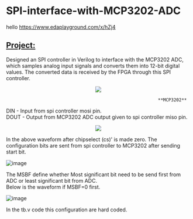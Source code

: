 # SPI-interface-with-MCP3202-ADC
hello
https://www.edaplayground.com/x/hZj4  
## <ins>**Project:**</ins>  
   Designed an SPI controller in Verilog to interface with the MCP3202 ADC, which samples analog input signals and converts them into 12-bit digital values. The converted data is received by the FPGA through this SPI controller.  

<div align="center">
<image src = "https://github.com/user-attachments/assets/3181e7d5-dafb-475a-9e7a-e7c38bbefc34">  
</div>

                                                              **MCP3202**  
DIN - Input from spi controller mosi pin.  
DOUT - Output from MCP3202 ADC output given to spi controller miso pin. 
<div align="center">
<image src = "https://github.com/user-attachments/assets/a3b844dc-694e-467d-9af2-b08a2709965b">  
</div>

In the above waveform after chipselect (cs)' is made zero. The configuration bits are sent from spi controller to MCP3202 after sending start bit.  
  
![image](https://github.com/user-attachments/assets/158c20ae-39dc-4072-a82e-fa706cec6286)  
  
The MSBF define whether Most significant bit need to be send first from ADC or least significant bit from ADC.  
Below is the waveform if MSBF=0 first.    
  
![image](https://github.com/user-attachments/assets/02bb8553-38f4-44f6-ae77-eb91c61f98ac)  
  
In the tb.v code this configuration are hard coded.




